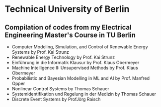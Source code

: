 # Technical University of Berlin
## Compilation of codes from my Electrical Engineering Master's Course in TU Berlin
- Computer Modeling, Simulation, and Control of Renewable Energy Systems by Prof. Kai Strunz
- Renewable Energy Technology by Prof. Kai Strunz
- Einführung in die Informatik Klausur by Prof. Klaus Obermeyer
- Machine Intelligence II: Unsupervised Methods by Prof. Klaus Obermeyer
- Probabilistic and Bayesian Modelling in ML and AI by Prof. Manfred Opper
- Nonlinear Control Systems by Thomas Schauer
- Systemidentifikation und Regelung in der Medizin by Thomas Schauer
- Discrete Event Systems by ProfJörg Raisch
